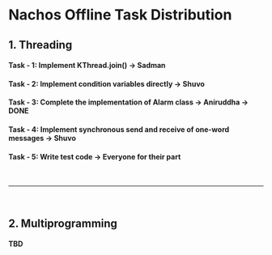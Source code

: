 # Nachos Offline Task Distribution


## 1. Threading

#### Task - 1: Implement KThread.join() -> Sadman

#### Task - 2: Implement condition variables directly -> Shuvo

#### Task - 3: Complete the implementation of Alarm class -> Aniruddha -> DONE

#### Task - 4: Implement synchronous send and receive of one-word messages -> Shuvo

#### Task - 5: Write test code -> Everyone for their part

<br>

<hr>

<br>


## 2. Multiprogramming

#### TBD